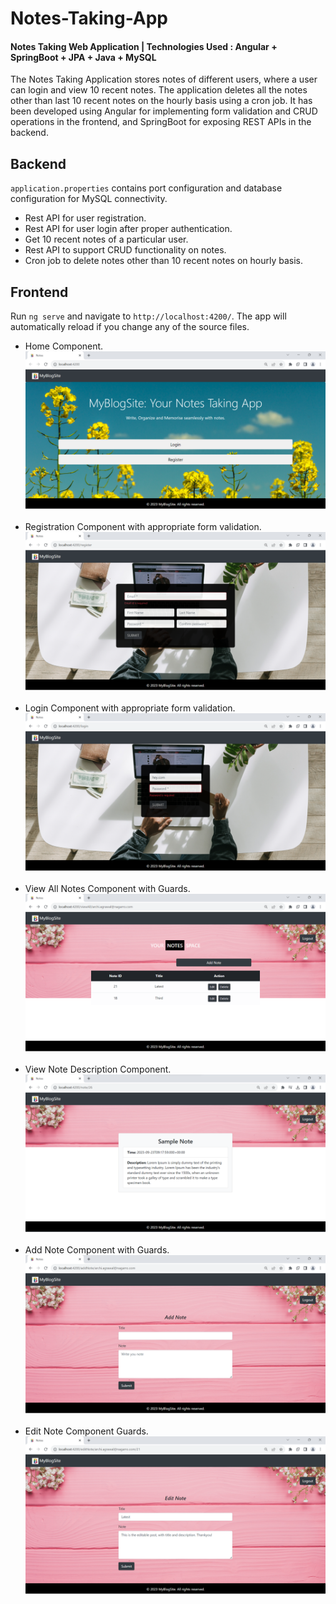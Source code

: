 # Notes-Taking-App
#### Notes Taking Web Application | Technologies Used : Angular + SpringBoot + JPA + Java + MySQL 

The Notes Taking Application stores notes of different users, where a user can login and view 10 recent notes. The application deletes all the notes other than last 10 recent notes on the hourly basis using a cron job. It has been developed using Angular for implementing form validation and CRUD operations in the frontend, and SpringBoot for exposing REST APIs in the backend.

## Backend
`application.properties` contains port configuration and database configuration for MySQL connectivity.
<ul>
  <li>Rest API for user registration.</li>
  <li>Rest API for user login  after proper authentication.</li>
  <li>Get 10 recent notes of a particular user.</li>
  <li>Rest API to support CRUD functionality on notes.</li>
  <li>Cron job to delete notes other than 10 recent notes on hourly basis.</li>
</ul>

## Frontend
Run `ng serve` and navigate to `http://localhost:4200/`. The app will automatically reload if you change any of the source files.
<ul>
<li>Home Component.
    <img src="./Frontend-Application/src/assets/Screenshot 2023-09-22 162350.png">
</li><br>
<li>Registration Component with appropriate form validation.<br>
    <img src="./Frontend-Application/src/assets/Screenshot 2023-09-22 162452.png">
</li><br>
<li>Login Component with appropriate form validation.<br>
    <img src="./Frontend-Application/src/assets/Screenshot 2023-09-22 162436.png">
</li><br>
<li>View All Notes Component with Guards.<br>
    <img src="./Frontend-Application/src/assets/Screenshot 2023-09-22 163943.png">
</li><br>
<li>View Note Description Component.<br>
    <img src="./Frontend-Application/src/assets/Screenshot 2023-09-23 150235.png">
</li><br>
<li>Add Note Component with Guards.<br>
    <img src="./Frontend-Application/src/assets/Screenshot 2023-09-22 163959.png">
 </li><br>
<li>Edit Note Component Guards.<br>
    <img src="./Frontend-Application/src/assets/Screenshot 2023-09-22 164042.png">
</li><br>
</ul>
